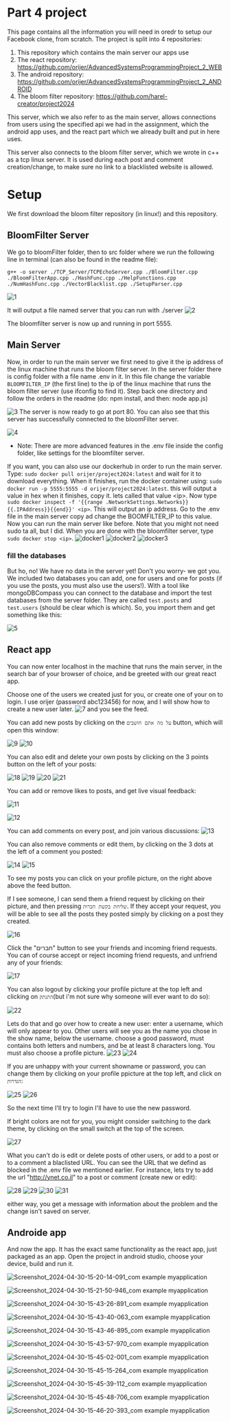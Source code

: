 # Part 4 project
This page contains all the information you will need in oredr to setup our Facebook clone, from scratch.
The project is split into 4 repositories:
1) This repository which contains the main server our apps use
2) The react repository: https://github.com/orijer/AdvancedSystemsProgrammingProject_2_WEB
3) The android repository: https://github.com/orijer/AdvancedSystemsProgrammingProject_2_ANDROID
4) The bloom filter repository: https://github.com/harel-creator/project2024

This server, which we also refer to as the main server, allows connections from users using the specified api we had in the assignment, which the android app uses, and the react part which we already built and put in here uses. 

This server also connects to the bloom filter server, which we wrote in c++ as a tcp linux server. It is used during each post and comment creation/change, to make sure no link to a blacklisted website is allowed.

# Setup
We first download the bloom filter repository (in linux!) and this repository.

## BloomFilter Server
We go to bloomFilter folder, then to src folder where we run the following line in terminal (can also be found in the readme file):

`g++ -o server ./TCP_Server/TCPEchoServer.cpp ./BloomFilter.cpp ./BloomFilterApp.cpp ./HashFunc.cpp ./HelpFunctions.cpp ./NumHashFunc.cpp ./VectorBlacklist.cpp ./SetupParser.cpp`

![1](https://github.com/orijer/AdvancedSystemsProgrammingProject_3_Server/assets/73998172/62433c3e-3b63-408d-8157-3c9c80b19476)

It will output a file named server that you can run with ./server
![2](https://github.com/orijer/AdvancedSystemsProgrammingProject_3_Server/assets/73998172/ad2967a0-7b2e-49f9-8bb5-c6b48aeb6d62)

The bloomfilter server is now up and running in port 5555.

## Main Server
Now, in order to run the main server we first need to give it the ip address of the linux machine that runs the bloom filter server.
In the server folder there is config folder with a file name .env in it.
In this file change the variable `BLOOMFILTER_IP` (the first line) to the ip of the linux machine that runs the bloom filter server (use ifconfig to find it).
Step back one directory and follow the orders in the readme (do: npm install, and then: node app.js)

![3](https://github.com/orijer/AdvancedSystemsProgrammingProject_3_Server/assets/73998172/7cca058e-0542-470c-9f84-f2dfd15ded30)
The server is now ready to go at port 80. You can also see that this server has successfully connected to the bloomFilter server.

![4](https://github.com/orijer/AdvancedSystemsProgrammingProject_3_Server/assets/73998172/6eff3152-31a8-4dc9-ab1e-d75abf5d2218)

* Note: There are more advanced features in the .env file inside the config folder, like settings for the bloomfilter server.

If you want, you can also use our dockerhub in order to run the main server. Type: `sudo docker pull orijer/project2024:latest` and wait for it to download everything. When it finishes, run the docker container using: `sudo docker run -p 5555:5555 -d orijer/project2024:latest`. this will output a value in hex when it finishes, copy it. lets called that value \<ip>. Now type `sudo docker inspect -f '{{range .NetworkSettings.Networks}}{{.IPAddress}}{{end}}' <ip>`. This will output an ip address. Go to the .env file in the main server copy ad change the BOOMFILTER_IP to this value. Now you can run the main server like before. Note that you might not need sudo ta all, but I did. When you are done with the bloomfilter server, type `sudo docker stop <ip>`. 
![docker1](https://github.com/orijer/AdvancedSystemsProgrammingProject_3_Server/assets/65181366/2920cc3b-21f3-4e58-8d56-06e5e510508f)
![docker2](https://github.com/orijer/AdvancedSystemsProgrammingProject_3_Server/assets/65181366/054c3bf7-89d7-4434-8c5d-084bb5a44fca)
![docker3](https://github.com/orijer/AdvancedSystemsProgrammingProject_3_Server/assets/65181366/b17bf6d0-3af5-4f3e-8f9e-27ba60b9a599)


### fill the databases
But ho, no! We have no data in the server yet! Don't you worry- we got you.
We included two databases you can add, one for users and one for posts (if you use the posts, you must also use the users!).
With a tool like mongoDBCompass you can connect to the database and import the test databases from the server folder.
They are called `test.posts` and `test.users` (should be clear which is which).
So, you import them and get something like this:

![5](https://github.com/orijer/AdvancedSystemsProgrammingProject_3_Server/assets/73998172/3b7e0fe6-96b3-4c78-bc1b-1aeff29ffcad)

## React app
You can now enter localhost in the machine that runs the main server, in the search bar of your browser of choice, and be greeted with our great react app.

Choose one of the users we created just for you, or create one of your on to login.
I use orijer (password abc123456) for now, and I will show how to create a new user later.
![7](https://github.com/orijer/AdvancedSystemsProgrammingProject_3_Server/assets/73998172/81534372-597e-40da-8a46-19a12d9665a7)
and you see the feed.

You can add new posts by clicking on the `על מה אתם חושבים` button, which will open this window:

![9](https://github.com/orijer/AdvancedSystemsProgrammingProject_3_Server/assets/73998172/7c5db178-d19a-49a9-886f-ce1e4ed91d64)
![10](https://github.com/orijer/AdvancedSystemsProgrammingProject_3_Server/assets/73998172/c263f850-cfd4-41e2-be6d-8b69940fe6e9)

You can also edit and delete your own posts by clicking on the 3 points button on the left of your posts:

![18](https://github.com/orijer/AdvancedSystemsProgrammingProject_3_Server/assets/73998172/cd5f6d6d-15a1-446d-95d6-bffa48e742b5)
![19](https://github.com/orijer/AdvancedSystemsProgrammingProject_3_Server/assets/73998172/8e023a2e-8f4f-4c4f-aeaa-57ce32796ab6)
![20](https://github.com/orijer/AdvancedSystemsProgrammingProject_3_Server/assets/73998172/6f3e9d56-3a21-48c6-bc8f-6a1cc61dd90f)
![21](https://github.com/orijer/AdvancedSystemsProgrammingProject_3_Server/assets/73998172/6e2de8bc-7ee6-4662-8af2-981e40c33877)

You can add or remove likes to posts, and get live visual feedback:

![11](https://github.com/orijer/AdvancedSystemsProgrammingProject_3_Server/assets/73998172/eebac865-d0f7-448d-ab60-0590830b84f8)

![12](https://github.com/orijer/AdvancedSystemsProgrammingProject_3_Server/assets/73998172/52a05e84-c290-4e75-b3f5-ac5742044ad5)

You can add comments on every post, and join various discussions:
![13](https://github.com/orijer/AdvancedSystemsProgrammingProject_3_Server/assets/73998172/89e5e207-deb8-40be-b65b-90a361c0f88f)

You can also remove comments or edit them, by clicking on the 3 dots at the left of a comment you posted:

![14](https://github.com/orijer/AdvancedSystemsProgrammingProject_3_Server/assets/73998172/c2cedd35-11f4-416e-961e-12813197be9a)
![15](https://github.com/orijer/AdvancedSystemsProgrammingProject_3_Server/assets/73998172/98eab231-e732-422a-9eec-305a7da5ee1d)

To see my posts you can click on your profile picture, on the right above above the feed button.

If I see someone, I can send them a friend request by clicking on their picture, and then pressing `שליחת בקשת חברות`. If they accept your request, you will be able to see all the posts they posted simply by clicking on a post they created.

![16](https://github.com/orijer/AdvancedSystemsProgrammingProject_3_Server/assets/73998172/cd0c3e5d-e83e-4543-ab5f-ea23570b2924)

Click the "חברים" button to see your friends and incoming friend requests. You can of course accept or reject incoming friend requests, and unfriend any of your friends:

![17](https://github.com/orijer/AdvancedSystemsProgrammingProject_3_Server/assets/73998172/8d83b176-34f5-4729-8c20-7300442f1ae9)

You can also logout by clicking your profile picture at the top left and clicking on `התנתק`(but i'm not sure why someone will ever want to do so):

![22](https://github.com/orijer/AdvancedSystemsProgrammingProject_3_Server/assets/73998172/beff87b4-ae3e-405b-bc0b-df9205becaf6)

Lets do that and go over how to create a new user:
enter a username, which will only appear to you. Other users will see you as the name you chose in the show name, below the username.
choose a good password, must contains both letters and numbers, and be at least 8 characters long. You must also choose a profile picture.
![23](https://github.com/orijer/AdvancedSystemsProgrammingProject_3_Server/assets/73998172/f3d6a751-4729-4edd-bf7f-c1272f8ebdef)
![24](https://github.com/orijer/AdvancedSystemsProgrammingProject_3_Server/assets/73998172/2d09d35d-fe5f-4262-9d7a-86fa7d5cc96f)

If you are unhappy with your current showname or password, you can change them by clicking on your profile ppicture at the top left, and click on `הגדרות`:

![25](https://github.com/orijer/AdvancedSystemsProgrammingProject_3_Server/assets/73998172/9ceeb637-82c0-410d-9a81-1edef1af55e5)
![26](https://github.com/orijer/AdvancedSystemsProgrammingProject_3_Server/assets/73998172/14695f8c-c014-4a8a-b912-f56f8180dedc)

So the next time I'll try to login I'll have to use the new password.

If bright colors are not for you, you might consider switching to the dark theme, by clicking on the small switch at the top of the screen.

![27](https://github.com/orijer/AdvancedSystemsProgrammingProject_3_Server/assets/73998172/ecd09bdc-150a-42dd-b29c-37eb4f257add)

What you can't do is edit or delete posts of other users, or add to a post or to a comment a blaclisted URL.
You can see the URL that we defind as blocked in the .env file we mentioned earlier.
For instance, lets try to add the url "http://ynet.co.il" to a post or comment (create new or edit):


![28](https://github.com/orijer/AdvancedSystemsProgrammingProject_3_Server/assets/73998172/bc64f6ae-f7d8-469b-8012-3a43bf320f01)
![29](https://github.com/orijer/AdvancedSystemsProgrammingProject_3_Server/assets/73998172/eda55d0f-aa96-47bb-b5fa-c36f151d202f)
![30](https://github.com/orijer/AdvancedSystemsProgrammingProject_3_Server/assets/73998172/6d76d429-890d-4237-9731-8c71c23e7554)
![31](https://github.com/orijer/AdvancedSystemsProgrammingProject_3_Server/assets/73998172/ec3f4aa2-9532-4def-8817-357dd075e7d0)

either way, you get a message with information about the problem and the change isn't saved on server.

## Androide app
And now the app. It has the exact same functionality as the react app, just packaged as an app.
Open the project in android studio, choose your device, build and run it.

![Screenshot_2024-04-30-15-20-14-091_com example myapplication](https://github.com/orijer/AdvancedSystemsProgrammingProject_3_Server/assets/73998172/e29f0395-b6e9-4d96-b599-b80369eb6cda)


![Screenshot_2024-04-30-15-21-50-946_com example myapplication](https://github.com/orijer/AdvancedSystemsProgrammingProject_3_Server/assets/73998172/d2c9ef1b-71a0-4a8d-99bc-986579956ea4)


![Screenshot_2024-04-30-15-43-26-891_com example myapplication](https://github.com/orijer/AdvancedSystemsProgrammingProject_3_Server/assets/73998172/f2ba8df3-0ddf-41cf-af5f-0118e0444dee)


![Screenshot_2024-04-30-15-43-40-063_com example myapplication](https://github.com/orijer/AdvancedSystemsProgrammingProject_3_Server/assets/73998172/7cea7c57-875f-4b25-9882-9454a5b83854)


![Screenshot_2024-04-30-15-43-46-895_com example myapplication](https://github.com/orijer/AdvancedSystemsProgrammingProject_3_Server/assets/73998172/73d72db6-48d6-482e-bc24-0cd96d812d94)


![Screenshot_2024-04-30-15-43-57-970_com example myapplication](https://github.com/orijer/AdvancedSystemsProgrammingProject_3_Server/assets/73998172/20a3eb8a-c124-4f20-a05a-2bd0577d7ba1)


![Screenshot_2024-04-30-15-45-02-001_com example myapplication](https://github.com/orijer/AdvancedSystemsProgrammingProject_3_Server/assets/73998172/ab5474af-55c5-4e68-8cce-785c43022373)


![Screenshot_2024-04-30-15-45-15-264_com example myapplication](https://github.com/orijer/AdvancedSystemsProgrammingProject_3_Server/assets/73998172/cb2b0f74-909f-438a-9321-b7dbc8f3014d)


![Screenshot_2024-04-30-15-45-39-112_com example myapplication](https://github.com/orijer/AdvancedSystemsProgrammingProject_3_Server/assets/73998172/ed48f7f7-629c-4b86-82b5-c496b88fd6da)


![Screenshot_2024-04-30-15-45-48-706_com example myapplication](https://github.com/orijer/AdvancedSystemsProgrammingProject_3_Server/assets/73998172/e0eecf88-5558-4a5a-b7d1-ff5bfc80fa28)


![Screenshot_2024-04-30-15-46-20-393_com example myapplication](https://github.com/orijer/AdvancedSystemsProgrammingProject_3_Server/assets/73998172/708c1138-2ec8-4d65-9efb-0fb23b65c808)
